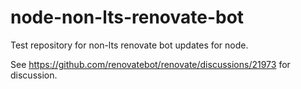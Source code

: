 # node-non-lts-renovate-bot
Test repository for non-lts renovate bot updates for node.

See https://github.com/renovatebot/renovate/discussions/21973 for discussion.
